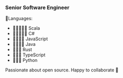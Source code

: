 ### Senior Software Engineer


🎉Languages:

- 🌟🌟🌟🌟🌟 Scala
- 🌟🌟🌟🌟🌟 C# 
- 🌟🌟🌟🌟 JavaScript
- 🌟🌟🌟🌟 Java
- 🌟🌟🌟 Rust
- 🌟🌟🌟 TypeScript
- 🌟🌟🌟 Python

Passionate about open source. Happy to collaborate 🥕
